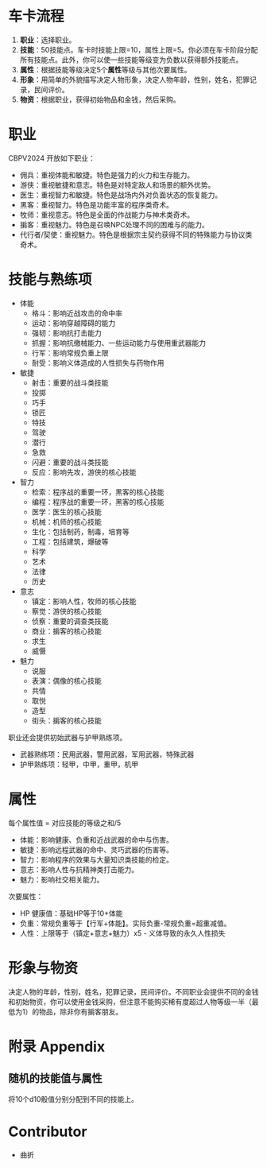 # 车卡流程
1. **职业**：选择职业。
2. **技能**：50技能点。车卡时技能上限=10，属性上限=5。你必须在车卡阶段分配所有技能点。此外，你可以使一些技能等级变为负数以获得额外技能点。
3. **属性**：根据技能等级决定5个**属性**等级与其他次要属性。
4. **形象**：用简单的外貌描写决定人物形象，决定人物年龄，性别，姓名，犯罪记录，民间评价。
5. **物资**：根据职业，获得初始物品和金钱，然后采购。

# 职业
CBPV2024 开放如下职业：
- 佣兵：重视体能和敏捷。特色是强力的火力和生存能力。
- 游侠：重视敏捷和意志。特色是对特定敌人和场景的额外优势。
- 医生：重视智力和敏捷。特色是战场内外对负面状态的恢复能力。
- 黑客：重视智力。特色是功能丰富的程序类奇术。
- 牧师：重视意志。特色是全面的作战能力与神术类奇术。
- 掮客：重视魅力。特色是召唤NPC处理不同的困难与的能力。
- 代行者/契使：重视魅力。特色是根据宗主契约获得不同的特殊能力与协议类奇术。

# 技能与熟练项
- 体能
	- 格斗：影响近战攻击的命中率
	- 运动：影响穿越障碍的能力
	- 强韧：影响抗打击能力
	- 抓握：影响抗缴械能力、一些运动能力与使用重武器能力
	- 行军：影响常规负重上限
	- 耐受：影响义体造成的人性损失与药物作用
- 敏捷
	- 射击：重要的战斗类技能
	- 投掷
	- 巧手
	- 锁匠
	- 特技
	- 驾驶
	- 潜行
	- 急救
	- 闪避：重要的战斗类技能
	- 反应：影响先攻，游侠的核心技能
- 智力
	- 检索：程序战的重要一环，黑客的核心技能
	- 编程：程序战的重要一环，黑客的核心技能
	- 医学：医生的核心技能
	- 机械：机师的核心技能
	- 生化：包括制药，制毒，培育等
	- 工程：包括建筑，爆破等
	- 科学
	- 艺术
	- 法律
	- 历史
- 意志
	- 镇定：影响人性，牧师的核心技能
	- 察觉：游侠的核心技能
	- 侦察：重要的调查类技能
	- 商业：掮客的核心技能
	- 求生
	- 威慑
- 魅力
	- 说服
	- 表演：偶像的核心技能
	- 共情
	- 取悦
	- 造型
	- 街头：掮客的核心技能

职业还会提供初始武器与护甲熟练项。
- 武器熟练项：民用武器，警用武器，军用武器，特殊武器
- 护甲熟练项：轻甲，中甲，重甲，机甲

# 属性
每个属性值 = 对应技能的等级之和/5
- 体能：影响健康、负重和近战武器的命中与伤害。
- 敏捷：影响远程武器的命中、灵巧武器的伤害等。
- 智力：影响程序的效果与大量知识类技能的检定。
- 意志：影响人性与抗精神类打击能力。
- 魅力：影响社交相关能力。

次要属性：
- HP 健康值：基础HP等于10+体能
- 负重：常规负重等于【行军+体能】。实际负重-常规负重=超重减值。
- 人性：上限等于（镇定+意志+魅力）x5 - 义体导致的永久人性损失

# 形象与物资
决定人物的年龄，性别，姓名，犯罪记录，民间评价。不同职业会提供不同的金钱和初始物资，你可以使用金钱采购，但注意不能购买稀有度超过人物等级一半（最低为1）的物品，除非你有掮客朋友。

# 附录 Appendix
## 随机的技能值与属性
将10个d10骰值分别分配到不同的技能上。

# Contributor
- 曲折

